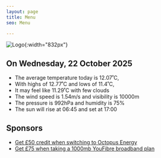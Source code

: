 ```yaml
---
layout: page
title: Menu
seo: Menu

---
```


![Logo](/images/logo.jpg){:width="832px"}

<!-- weather_marker starts -->
## On Wednesday, 22 October 2025

- The average temperature today is 12.07˚C,
- With highs of 12.77˚C and lows of 11.4˚C,
- It may feel like 11.29˚C with few clouds
- The wind speed is 1.54m/s and visibility is 10000m
- The pressure is 992hPa and humidity is 75%
- The sun will rise at 06:45 and set at 17:00

<!-- weather_marker ends -->

## Sponsors

- [Get £50 credit when switching to Octopus Energy](https://bit.ly/3oD1nnS)
- [Get £75 when taking a 1000mb YouFibre broadband plan](https://aklam.io/91zWhU?)
